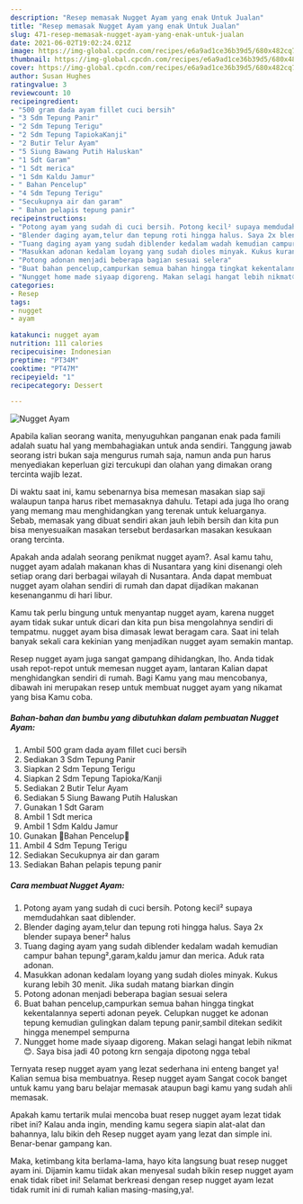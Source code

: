 ```yaml
---
description: "Resep memasak Nugget Ayam yang enak Untuk Jualan"
title: "Resep memasak Nugget Ayam yang enak Untuk Jualan"
slug: 471-resep-memasak-nugget-ayam-yang-enak-untuk-jualan
date: 2021-06-02T19:02:24.021Z
image: https://img-global.cpcdn.com/recipes/e6a9ad1ce36b39d5/680x482cq70/nugget-ayam-foto-resep-utama.jpg
thumbnail: https://img-global.cpcdn.com/recipes/e6a9ad1ce36b39d5/680x482cq70/nugget-ayam-foto-resep-utama.jpg
cover: https://img-global.cpcdn.com/recipes/e6a9ad1ce36b39d5/680x482cq70/nugget-ayam-foto-resep-utama.jpg
author: Susan Hughes
ratingvalue: 3
reviewcount: 10
recipeingredient:
- "500 gram dada ayam fillet cuci bersih"
- "3 Sdm Tepung Panir"
- "2 Sdm Tepung Terigu"
- "2 Sdm Tepung TapiokaKanji"
- "2 Butir Telur Ayam"
- "5 Siung Bawang Putih Haluskan"
- "1 Sdt Garam"
- "1 Sdt merica"
- "1 Sdm Kaldu Jamur"
- " Bahan Pencelup"
- "4 Sdm Tepung Terigu"
- "Secukupnya air dan garam"
- " Bahan pelapis tepung panir"
recipeinstructions:
- "Potong ayam yang sudah di cuci bersih. Potong kecil² supaya memdudahkan saat diblender."
- "Blender daging ayam,telur dan tepung roti hingga halus. Saya 2x blender supaya bener² halus"
- "Tuang daging ayam yang sudah diblender kedalam wadah kemudian campur bahan tepung²,garam,kaldu jamur dan merica. Aduk rata adonan."
- "Masukkan adonan kedalam loyang yang sudah dioles minyak. Kukus kurang lebih 30 menit. Jika sudah matang biarkan dingin"
- "Potong adonan menjadi beberapa bagian sesuai selera"
- "Buat bahan pencelup,campurkan semua bahan hingga tingkat kekentalannya seperti adonan peyek. Celupkan nugget ke adonan tepung kemudian gulingkan dalam tepung panir,sambil ditekan sedikit hingga menempel sempurna"
- "Nungget home made siyaap digoreng. Makan selagi hangat lebih nikmat😊. Saya bisa jadi 40 potong krn sengaja dipotong ngga tebal"
categories:
- Resep
tags:
- nugget
- ayam

katakunci: nugget ayam 
nutrition: 111 calories
recipecuisine: Indonesian
preptime: "PT34M"
cooktime: "PT47M"
recipeyield: "1"
recipecategory: Dessert

---
```



![Nugget Ayam](https://img-global.cpcdn.com/recipes/e6a9ad1ce36b39d5/680x482cq70/nugget-ayam-foto-resep-utama.jpg)

Apabila kalian seorang wanita, menyuguhkan panganan enak pada famili adalah suatu hal yang membahagiakan untuk anda sendiri. Tanggung jawab seorang istri bukan saja mengurus rumah saja, namun anda pun harus menyediakan keperluan gizi tercukupi dan olahan yang dimakan orang tercinta wajib lezat.

Di waktu  saat ini, kamu sebenarnya bisa memesan masakan siap saji walaupun tanpa harus ribet memasaknya dahulu. Tetapi ada juga lho orang yang memang mau menghidangkan yang terenak untuk keluarganya. Sebab, memasak yang dibuat sendiri akan jauh lebih bersih dan kita pun bisa menyesuaikan masakan tersebut berdasarkan masakan kesukaan orang tercinta. 



Apakah anda adalah seorang penikmat nugget ayam?. Asal kamu tahu, nugget ayam adalah makanan khas di Nusantara yang kini disenangi oleh setiap orang dari berbagai wilayah di Nusantara. Anda dapat membuat nugget ayam olahan sendiri di rumah dan dapat dijadikan makanan kesenanganmu di hari libur.

Kamu tak perlu bingung untuk menyantap nugget ayam, karena nugget ayam tidak sukar untuk dicari dan kita pun bisa mengolahnya sendiri di tempatmu. nugget ayam bisa dimasak lewat beragam cara. Saat ini telah banyak sekali cara kekinian yang menjadikan nugget ayam semakin mantap.

Resep nugget ayam juga sangat gampang dihidangkan, lho. Anda tidak usah repot-repot untuk memesan nugget ayam, lantaran Kalian dapat menghidangkan sendiri di rumah. Bagi Kamu yang mau mencobanya, dibawah ini merupakan resep untuk membuat nugget ayam yang nikamat yang bisa Kamu coba.

<!--inarticleads1-->

##### Bahan-bahan dan bumbu yang dibutuhkan dalam pembuatan Nugget Ayam:

1. Ambil 500 gram dada ayam fillet cuci bersih
1. Sediakan 3 Sdm Tepung Panir
1. Siapkan 2 Sdm Tepung Terigu
1. Siapkan 2 Sdm Tepung Tapioka/Kanji
1. Sediakan 2 Butir Telur Ayam
1. Sediakan 5 Siung Bawang Putih Haluskan
1. Gunakan 1 Sdt Garam
1. Ambil 1 Sdt merica
1. Ambil 1 Sdm Kaldu Jamur
1. Gunakan  🍄Bahan Pencelup🍄
1. Ambil 4 Sdm Tepung Terigu
1. Sediakan Secukupnya air dan garam
1. Sediakan  Bahan pelapis tepung panir




<!--inarticleads2-->

##### Cara membuat Nugget Ayam:

1. Potong ayam yang sudah di cuci bersih. Potong kecil² supaya memdudahkan saat diblender.
1. Blender daging ayam,telur dan tepung roti hingga halus. Saya 2x blender supaya bener² halus
1. Tuang daging ayam yang sudah diblender kedalam wadah kemudian campur bahan tepung²,garam,kaldu jamur dan merica. Aduk rata adonan.
1. Masukkan adonan kedalam loyang yang sudah dioles minyak. Kukus kurang lebih 30 menit. Jika sudah matang biarkan dingin
1. Potong adonan menjadi beberapa bagian sesuai selera
1. Buat bahan pencelup,campurkan semua bahan hingga tingkat kekentalannya seperti adonan peyek. Celupkan nugget ke adonan tepung kemudian gulingkan dalam tepung panir,sambil ditekan sedikit hingga menempel sempurna
1. Nungget home made siyaap digoreng. Makan selagi hangat lebih nikmat😊. Saya bisa jadi 40 potong krn sengaja dipotong ngga tebal




Ternyata resep nugget ayam yang lezat sederhana ini enteng banget ya! Kalian semua bisa membuatnya. Resep nugget ayam Sangat cocok banget untuk kamu yang baru belajar memasak ataupun bagi kamu yang sudah ahli memasak.

Apakah kamu tertarik mulai mencoba buat resep nugget ayam lezat tidak ribet ini? Kalau anda ingin, mending kamu segera siapin alat-alat dan bahannya, lalu bikin deh Resep nugget ayam yang lezat dan simple ini. Benar-benar gampang kan. 

Maka, ketimbang kita berlama-lama, hayo kita langsung buat resep nugget ayam ini. Dijamin kamu tiidak akan menyesal sudah bikin resep nugget ayam enak tidak ribet ini! Selamat berkreasi dengan resep nugget ayam lezat tidak rumit ini di rumah kalian masing-masing,ya!.

